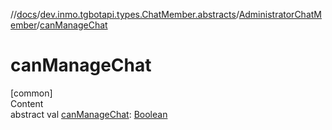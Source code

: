//[docs](../../../index.md)/[dev.inmo.tgbotapi.types.ChatMember.abstracts](../index.md)/[AdministratorChatMember](index.md)/[canManageChat](can-manage-chat.md)



# canManageChat  
[common]  
Content  
abstract val [canManageChat](can-manage-chat.md): [Boolean](https://kotlinlang.org/api/latest/jvm/stdlib/kotlin/-boolean/index.html)  



